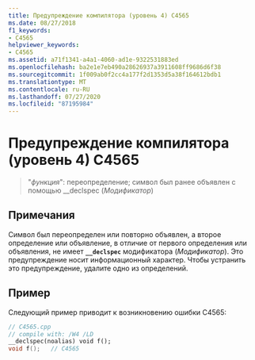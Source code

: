```yaml
---
title: Предупреждение компилятора (уровень 4) C4565
ms.date: 08/27/2018
f1_keywords:
- C4565
helpviewer_keywords:
- C4565
ms.assetid: a71f1341-a4a1-4060-ad1e-9322531883ed
ms.openlocfilehash: ba2e1e7eb490a28626937a3911608ff9686d6f38
ms.sourcegitcommit: 1f009ab0f2cc4a177f2d1353d5a38f164612bdb1
ms.translationtype: MT
ms.contentlocale: ru-RU
ms.lasthandoff: 07/27/2020
ms.locfileid: "87195984"
---
```

# <a name="compiler-warning-level-4-c4565"></a>Предупреждение компилятора (уровень 4) C4565

> "*функция*": переопределение; символ был ранее объявлен с помощью __declspec (*Модификатор*)

## <a name="remarks"></a>Примечания

Символ был переопределен или повторно объявлен, а второе определение или объявление, в отличие от первого определения или объявления, не имеет **`__declspec`** модификатора (*Модификатор*). Это предупреждение носит информационный характер. Чтобы устранить это предупреждение, удалите одно из определений.

## <a name="example"></a>Пример

Следующий пример приводит к возникновению ошибки C4565:

```cpp
// C4565.cpp
// compile with: /W4 /LD
__declspec(noalias) void f();
void f();   // C4565
```
